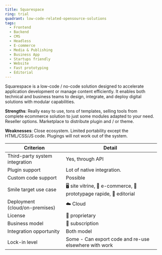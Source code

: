 ```yaml
---
title: Squarespace
ring: trial
quadrant: low-code-related-opensource-solutions
tags:
  - Frontend
  - Backend
  - CMS
  - Headless
  - E-commerce
  - Media & Publishing
  - Business App
  - Startups friendly
  - Website
  - Fast prototyping
  - Editorial
---
```


Squarespace is a low-code / no-code solution designed to accelerate application development or manage content efficiently. It enables both technical and business teams to design, integrate, and deploy digital solutions with modular capabilities.

**Strengths**: Really easy to use, tons of templates, selling tools from complete ecommerce solution to just some modules adapted to your need. Reseller options. Marketplace to distribute plugin and / or theme.

**Weaknesses**: Close ecosystem. Limited portability except the HTML/CSS/JS code. Plugings will not work out of the system.

| Criterion | Detail |
|----------|--------|
| Third-party system integration | Yes, through API |
| Plugin support | Lot of native integration. |
| Custom code support | Possible |
| Smile target use case | 🖥️ site vitrine, 🛒 e-commerce, 👷 prototypage rapide, 📰 editorial |
| Deployment (cloud/on-premises) | ☁️ Cloud |
| License | 🔐 proprietary |
| Business model | 🔁 subscription |
| Integration opportunity | Both model |
| Lock-in level | Some - Can export code and re-use elsewhere with work |
